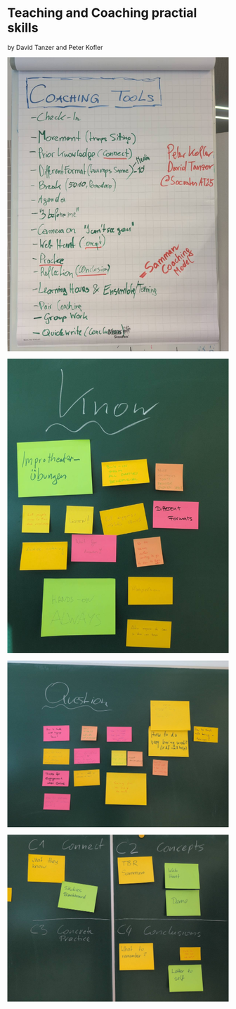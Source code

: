 # Teaching and Coaching practial skills

by David Tanzer and Peter Kofler

![Flip Chart: Coaching Toolbox](./signal-2025-09-27-161902_002.jpeg)

![Blackboard: One thing I know (stickies)](./signal-2025-09-27-161902_003.jpeg)

![Blackboard: One question I had (stickies)](./signal-2025-09-27-161902_004.jpeg)

![The 4 Cs from Training from the Back of the Room](./signal-2025-09-27-161902_005.jpeg)
